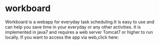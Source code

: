 # workboard

Workboard is a webapp for everyday task scheduling.It is easy to use and can help you save time in your everyday or any other activities.
It is implemented in java7 and requires a web server Tomcat7 or higher to run locally.
If you want to access the app via web,click here:
